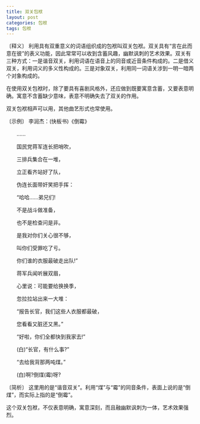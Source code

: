 ```yaml
---
title: 双关包袱
layout: post
categories: 包袱
tags: 包袱
---
```


〔释义〕 利用具有双重意义的词语组织成的包袱叫双关包袱。双关具有“言在此而意在彼”的表义功能，因此常常可以收到含蓄风趣，幽默讽刺的艺术效果。双关有三种方式：一是谐音双关，利用词语在语音上的同音或近音条件构成的。二是借义双关，利用词义的多义性构成的。三是对象双关，利用同一词语关涉到一明一暗两个对象构成的。

在使用双关包袱时，除了要具有喜剧风格外，还应做到既要寓意含蓄，又要表意明确。寓意不含蓄缺少意味，表意不明确失去了双关的作用。

双关包袱相声可以用，其他曲艺形式也常使用。

〔示例〕 李润杰：(快板书)《倒霉》

　　……

　　国民党蒋军连长把哨吹，

　　三排兵集合在一堆，

　　立正看齐站好了队，

　　伪连长面带奸笑把手挥：

　　“哈哈……弟兄们!

　　不是战斗做准备，

　　也不是检查问是非。

　　是我对你们关心很不够，

　　叫你们受罪吃了亏。

　　你们谁的衣服最破走出队!”

　　蒋军兵闻听展双眉，

　　心里说：可能要给换换季，

　　忽拉拉站出来一大堆：

　　“报告长官，我们这些人衣服都最破，

　　您看看又脏还又黑。”

　　“好啦，你们全都快到我家去!”

　　(白)“长官，有什么事?”

　　“去给我背那两吨煤。”

　　(白)啊?倒煤(霉)呀?

〔简析〕 这里用的是“谐音双关”。利用“煤”与“霉”的同音条件，表面上说的是“倒煤”，而实际上指的是“倒霉”。

这个双关包袱，不仅表意明确，寓意深刻，而且融幽默讽刺为一体，艺术效果强烈。 